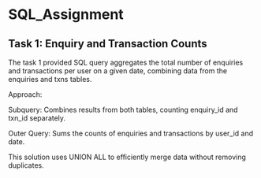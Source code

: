 # SQL_Assignment

## Task 1: Enquiry and Transaction Counts

The task 1 provided SQL query aggregates the total number of enquiries and transactions per user on a given date, 
combining data from the enquiries and txns tables.

Approach:

Subquery: Combines results from both tables, counting enquiry_id and txn_id separately.

Outer Query: Sums the counts of enquiries and transactions by user_id and date.

This solution uses UNION ALL to efficiently merge data without removing duplicates.
